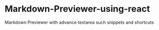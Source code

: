 # Markdown-Previewer-using-react
Markdown Previewer with advance textarea such snippets and shortcuts
